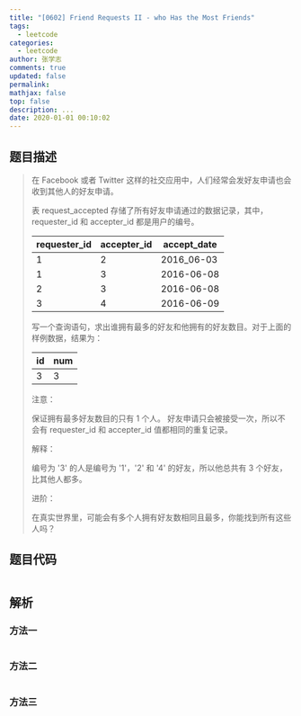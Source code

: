 ```yaml
---
title: "[0602] Friend Requests II - who Has the Most Friends"
tags:
  - leetcode
categories:
  - leetcode
author: 张学志
comments: true
updated: false
permalink:
mathjax: false
top: false
description: ...
date: 2020-01-01 00:10:02
---
```


## 题目描述

> 在 Facebook 或者 Twitter 这样的社交应用中，人们经常会发好友申请也会收到其他人的好友申请。 
> 
> 
> 
> 表 request_accepted 存储了所有好友申请通过的数据记录，其中， requester_id 和 accepter_id 都是用户的编号。 
> 
> 
> 
> | requester_id | accepter_id | accept_date|
> |--------------|-------------|------------|
> | 1            | 2           | 2016_06-03 |
> | 1            | 3           | 2016-06-08 |
> | 2            | 3           | 2016-06-08 |
> | 3            | 4           | 2016-06-09 |
> 
> 
> 写一个查询语句，求出谁拥有最多的好友和他拥有的好友数目。对于上面的样例数据，结果为： 
> 
> | id | num |
> |----|-----|
> | 3  | 3   |
> 
> 
> 注意： 
> 
> 
> 保证拥有最多好友数目的只有 1 个人。 
> 好友申请只会被接受一次，所以不会有 requester_id 和 accepter_id 值都相同的重复记录。 
> 
> 
> 
> 
> 解释： 
> 
> 编号为 '3' 的人是编号为 '1'，'2' 和 '4' 的好友，所以他总共有 3 个好友，比其他人都多。 
> 
> 
> 
> 进阶： 
> 
> 在真实世界里，可能会有多个人拥有好友数相同且最多，你能找到所有这些人吗？ 
> 

## 题目代码

```cpp

```

## 解析

### 方法一

```cpp

```

### 方法二

```cpp

```

### 方法三

```cpp

```

